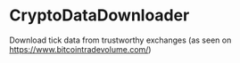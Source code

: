 # CryptoDataDownloader
Download tick data from trustworthy exchanges (as seen on https://www.bitcointradevolume.com/)
